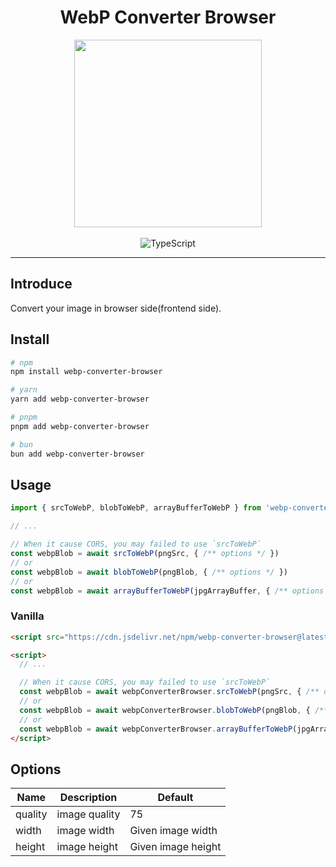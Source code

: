 <h1 align="center">WebP Converter Browser</h1>

<div align="center">
  <img
    src="https://repository-images.githubusercontent.com/584793683/0db86c0f-83ac-4387-991c-9ab84ba2e60c"
    alt=""
    width="300"
  />
</div>

<br />

<div align="center">
  <img src="https://img.shields.io/badge/TypeScript-007ACC?style=for-the-badge&logo=typescript&logoColor=white" alt="TypeScript" />
</div>

---

## Introduce

Convert your image in browser side(frontend side).  

## Install

```bash
# npm
npm install webp-converter-browser

# yarn
yarn add webp-converter-browser

# pnpm
pnpm add webp-converter-browser

# bun
bun add webp-converter-browser
```

## Usage

```ts
import { srcToWebP, blobToWebP, arrayBufferToWebP } from 'webp-converter-browser'

// ...

// When it cause CORS, you may failed to use `srcToWebP`
const webpBlob = await srcToWebP(pngSrc, { /** options */ })
// or
const webpBlob = await blobToWebP(pngBlob, { /** options */ })
// or
const webpBlob = await arrayBufferToWebP(jpgArrayBuffer, { /** options */ })
```

### Vanilla

```html
<script src="https://cdn.jsdelivr.net/npm/webp-converter-browser@latest/dist/index.min.js"></script>

<script>
  // ...

  // When it cause CORS, you may failed to use `srcToWebP`
  const webpBlob = await webpConverterBrowser.srcToWebP(pngSrc, { /** options */ })
  // or
  const webpBlob = await webpConverterBrowser.blobToWebP(pngBlob, { /** options */ })
  // or
  const webpBlob = await webpConverterBrowser.arrayBufferToWebP(jpgArrayBuffer, { /** options */ })
</script>
```

## Options

| Name | Description | Default |
|-|-|-|
| quality | image quality | 75 |
| width | image width | Given image width |
| height | image height | Given image height |
